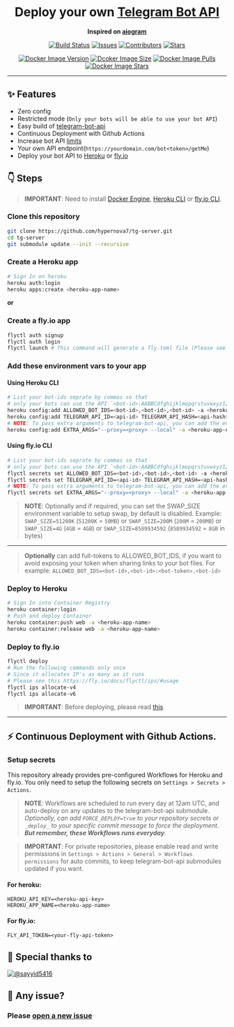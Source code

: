 <h1 align="center">Deploy your own <a href="https://github.com/tdlib/telegram-bot-api">Telegram Bot API</a></h1>
<p align="center">
  <b>Inspired on <a href="https://github.com/aiogram/telegram-bot-api">aiogram</a></b>
</p>

<p align="center">
  <a href="https://github.com/hypernova7/tg-server/actions/workflows/build.yml"><img src="https://workflow-status.deta.dev/hypernova7/tg-server/build.yml?colorA=363a4f&greenColor=a6e3a1&redColor=f38ba8&orangeColor=fab387&otherColor=cdd6f4&logo=github&style=for-the-badge" alt="Build Status"></a>
  <a href="https://github.com/hypernova7/tg-server/issues"><img src="https://img.shields.io/github/issues/hypernova7/tg-server?colorA=363a4f&colorB=fab387&logo=github&style=for-the-badge" alt="Issues"></a>
  <a href="https://github.com/hypernova7/tg-server/contributors"><img src="https://img.shields.io/github/contributors/hypernova7/tg-server?colorA=363a4f&colorB=cba6f7&logo=github&style=for-the-badge" alt="Contributors"></a>
  <a href="https://github.com/hypernova7/tg-server/stargazers"><img src="https://img.shields.io/github/stars/hypernova7/tg-server?colorA=363a4f&colorB=f5e0dc&logo=github&style=for-the-badge" alt="Stars"></a>
</p>
<p align="center">
  <a href="https://hub.docker.com/r/tgserver/tgserver"><img src="https://img.shields.io/docker/v/tgserver/tgserver?colorA=363a4f&colorB=cdd6f4&logo=docker&logoColor=fff&sort=semver&style=for-the-badge" alt="Docker Image Version"></a>
  <a href="https://hub.docker.com/r/tgserver/tgserver"><img src="https://img.shields.io/docker/image-size/tgserver/tgserver?colorA=363a4f&colorB=94e2d5&label=size&logo=docker&logoColor=fff&sort=semver&style=for-the-badge" alt="Dcoker Image Size"></a>
  <a href="https://hub.docker.com/r/tgserver/tgserver"><img src="https://img.shields.io/docker/pulls/tgserver/tgserver?colorA=363a4f&colorB=b4befe&label=pulls&logo=docker&logoColor=fff&sort=semver&style=for-the-badge" alt="Docker Image Pulls"></a>
  <a href="https://hub.docker.com/r/tgserver/tgserver"><img src="https://img.shields.io/docker/stars/tgserver/tgserver?colorA=363a4f&colorB=f9e2af&label=stars&logo=docker&logoColor=fff&sort=semver&style=for-the-badge" alt="Docker Image Stars"></a>
</p>

----

## :sparkles: Features

- Zero config
- Restricted mode (`Only your bots will be able to use your bot API`)
- Easy build of [telegram-bot-api](https://github.com/tdlib/telegram-bot-api)
- Continuous Deployment with Github Actions
- Increase bot API [limits](https://core.telegram.org/bots/api#using-a-local-bot-api-server)
- Your own API endpoint(`https://yourdomain.com/bot<token>/getMe`)
- Deploy your bot API to [Heroku](https://heroku.com) or [fly.io](https://fly.io)

## :point_down: Steps

> **IMPORTANT**: Need to install [Docker Engine](https://docs.docker.com/engine/install/), [Heroku CLI](https://devcenter.heroku.com/articles/heroku-cli) or [fly.io CLI](https://fly.io/docs/hands-on/install-flyctl/).


### Clone this repository

```bash
git clone https://github.com/hypernova7/tg-server.git
cd tg-server
git submodule update --init --recursive
```


### Create a Heroku app

```bash
# Sign In on heroku
heroku auth:login
heroku apps:create <heroku-app-name>
```

**or**

### Create a fly.io app
```bash
flyctl auth signup
flyctl auth login
flyctl launch # This command will generate a fly.toml file (Please see this: https://fly.io/docs/reference/configuration/#fly-toml-line-by-line)
```


### Add these environment vars to your app

#### Using Heroku CLI

```bash
# List your bot-ids seprate by commas so that
# only your bots can use the API `<bot-id>:AABBCdfghijklmopqrstuvwxyz1234567890`
heroku config:add ALLOWED_BOT_IDS=<bot-id>,<bot-id>,<bot-id> -a <heroku-app-name>
heroku config:add TELEGRAM_API_ID=<api-id> TELEGRAM_API_HASH=<api-hash> -a <heroku-app-name>
# NOTE: To pass extra arguments to telegram-bot-api, you can add the environment var EXTRA_ARGS
heroku config:add EXTRA_ARGS="--proxy=<proxy> --local" -a <heroku-app-name>
```

#### Using fly.io CLI

```bash
# List your bot-ids seprate by commas so that
# only your bots can use the API `<bot-id>:AABBCdfghijklmopqrstuvwxyz1234567890`
flyctl secrets set ALLOWED_BOT_IDS=<bot-id>,<bot-id>,<bot-id> -a <heroku-app-name>
flyctl secrets set TELEGRAM_API_ID=<api-id> TELEGRAM_API_HASH=<api-hash> -a <heroku-app-name>
# NOTE: To pass extra arguments to telegram-bot-api, you can add the environment var EXTRA_ARGS
flyctl secrets set EXTRA_ARGS="--proxy=<proxy> --local" -a <heroku-app-name>
```

> **NOTE**: Optionally and if required, you can set the SWAP_SIZE environment variable to setup swap, by default is disabled. Example: `SWAP_SIZE=51200K` (`51200K` = `50MB`) or `SWAP_SIZE=200M` (`200M` = `200MB`) or `SWAP_SIZE=4G` (`4GB` = `4GB`) or `SWAP_SIZE=8589934592` (`8589934592` = `8GB` in bytes)

____

> **Optionally** can add full-tokens to ALLOWED_BOT_IDS, if you want to avoid exposing your token when sharing links to your bot files. For example: `ALLOWED_BOT_IDS=<bot-id>,<bot-id>:<bot-token>,<bot-id>`

### Deploy to Heroku

```bash
# Sign In into Container Registry
heroku container:login
# Push and deploy Container
heroku container:push web -a <heroku-app-name>
heroku container:release web -a <heroku-app-name>
```

### Deploy to fly.io

```bash
flyctl deploy
# Run the following commands only once
# Since it allocates IP's as many as it runs
# Please see this https://fly.io/docs/flyctl/ips/#usage
flyctl ips allocate-v4
flyctl ips allocate-v6
```

> **IMPORTANT**: Before deploying, please read [this](https://github.com/tdlib/telegram-bot-api/#moving-a-bot-from-one-local-server-to-another)
____



## :zap: Continuous Deployment with Github Actions.


### Setup secrets

This repository already provides pre-configured Workflows for Heroku and fly.io. You only need to setup the following secrets on `Settings > Secrets > Actions`.


> **NOTE**: Workflows are scheduled to run every day at 12am UTC, and auto-deploy on any updates to the telegram-bot-api submodule. _Optionally, can add `FORCE_DEPLOY=true` to your repository secrets or `_deploy_` to your specific commit message to force the deployment. **But remember, these Workflows runs everyday**_.

> **IMPORTANT**: For private repositories, please enable read and write permissions in `Settings > Actions > General > Workflows permissions` for auto commits, to keep telegram-bot-api submodules updated if you want.


#### For heroku:

```
HEROKU_API_KEY=<heroku-api-key>
HEROKU_APP_NAME=<heroku-app-name>
```

#### For fly.io:

```
FLY_API_TOKEN=<your-fly-api-token>
```

## :sparkling_heart: Special thanks to

[![@sayyid5416](https://github.com/sayyid5416.png?size=50)](https://github.com/sayyid5416)

## :bug: Any issue?

### Please [open a new issue](https://github.com/hypernova7/tg-server/issues)
